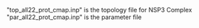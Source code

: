 "top_all22_prot_cmap.inp" is the topology file for NSP3 Complex
"par_all22_prot_cmap.inp" is the parameter file
